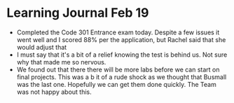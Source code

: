 <h1>Learning Journal Feb 19</h1>
<ul>
<li>Completed the Code 301 Entrance exam today.  Despite a few issues it went well and I scored 88% per the application, but Rachel said that she would adjust that</li>
<li>I must say that it's a bit of a relief knowing the test is behind us.  Not sure why that made me so nervous. </li>
<li>We found out that there there will be more labs before we can start on final projects.  This was a b it of a rude shock as we thought that Busmall was the last one.  Hopefully we can get them done quickly.  The Team was not happy about this.</li>
</ul>